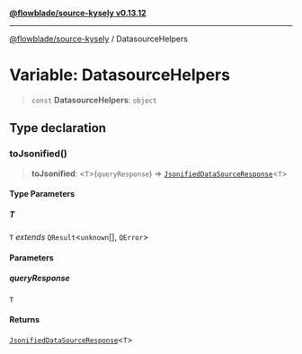 [**@flowblade/source-kysely v0.13.12**](../README.md)

***

[@flowblade/source-kysely](../README.md) / DatasourceHelpers

# Variable: DatasourceHelpers

> `const` **DatasourceHelpers**: `object`

## Type declaration

### toJsonified()

> **toJsonified**: \<`T`\>(`queryResponse`) => [`JsonifiedDataSourceResponse`](../type-aliases/JsonifiedDataSourceResponse.md)\<`T`\>

#### Type Parameters

##### T

`T` *extends* `QResult`\<`unknown`[], `QError`\>

#### Parameters

##### queryResponse

`T`

#### Returns

[`JsonifiedDataSourceResponse`](../type-aliases/JsonifiedDataSourceResponse.md)\<`T`\>
